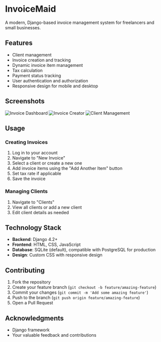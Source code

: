 # InvoiceMaid

A modern, Django-based invoice management system for freelancers and small businesses.

## Features

* Client management
* Invoice creation and tracking
* Dynamic invoice item management
* Tax calculation
* Payment status tracking
* User authentication and authorization
* Responsive design for mobile and desktop

## Screenshots

![Invoice Dashboard](screenshots/dashboard.png)
![Invoice Creator](screenshots/creator.png)
![Client Management](screenshots/clients.png)



## Usage

### Creating Invoices

1. Log in to your account
2. Navigate to "New Invoice"
3. Select a client or create a new one
4. Add invoice items using the "Add Another Item" button
5. Set tax rate if applicable
6. Save the invoice

### Managing Clients

1. Navigate to "Clients"
2. View all clients or add a new client
3. Edit client details as needed

## Technology Stack

* **Backend**: Django 4.2+
* **Frontend**: HTML, CSS, JavaScript
* **Database**: SQLite (default), compatible with PostgreSQL for production
* **Design**: Custom CSS with responsive design

## Contributing

1. Fork the repository
2. Create your feature branch (`git checkout -b feature/amazing-feature`)
3. Commit your changes (`git commit -m 'Add some amazing feature'`)
4. Push to the branch (`git push origin feature/amazing-feature`)
5. Open a Pull Request


## Acknowledgments

* Django framework
* Your valuable feedback and contributions